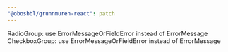 ```yaml
---
"@obosbbl/grunnmuren-react": patch
---
```


RadioGroup: use ErrorMessageOrFieldError instead of ErrorMessage
CheckboxGroup: use ErrorMessageOrFieldError instead of ErrorMessage
